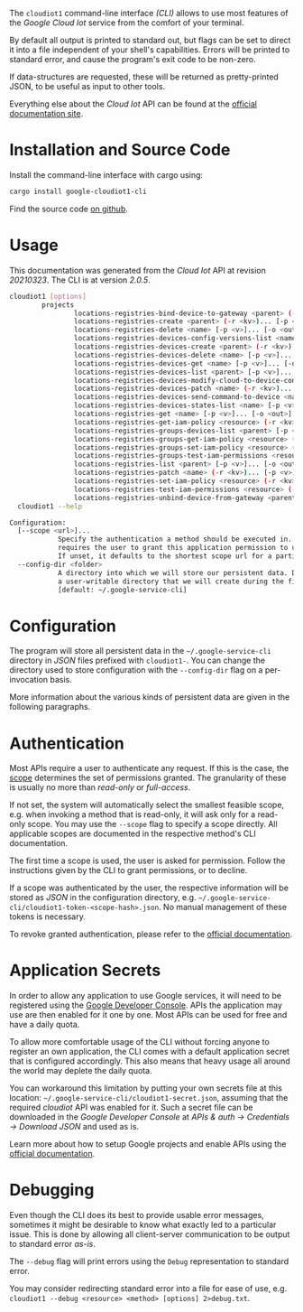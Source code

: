 <!---
DO NOT EDIT !
This file was generated automatically from 'src/mako/cli/README.md.mako'
DO NOT EDIT !
-->
The `cloudiot1` command-line interface *(CLI)* allows to use most features of the *Google Cloud Iot* service from the comfort of your terminal.

By default all output is printed to standard out, but flags can be set to direct it into a file independent of your shell's
capabilities. Errors will be printed to standard error, and cause the program's exit code to be non-zero.

If data-structures are requested, these will be returned as pretty-printed JSON, to be useful as input to other tools.

Everything else about the *Cloud Iot* API can be found at the
[official documentation site](https://cloud.google.com/iot).

# Installation and Source Code

Install the command-line interface with cargo using:

```bash
cargo install google-cloudiot1-cli
```

Find the source code [on github](https://github.com/Byron/google-apis-rs/tree/main/gen/cloudiot1-cli).

# Usage

This documentation was generated from the *Cloud Iot* API at revision *20210323*. The CLI is at version *2.0.5*.

```bash
cloudiot1 [options]
        projects
                locations-registries-bind-device-to-gateway <parent> (-r <kv>)... [-p <v>]... [-o <out>]
                locations-registries-create <parent> (-r <kv>)... [-p <v>]... [-o <out>]
                locations-registries-delete <name> [-p <v>]... [-o <out>]
                locations-registries-devices-config-versions-list <name> [-p <v>]... [-o <out>]
                locations-registries-devices-create <parent> (-r <kv>)... [-p <v>]... [-o <out>]
                locations-registries-devices-delete <name> [-p <v>]... [-o <out>]
                locations-registries-devices-get <name> [-p <v>]... [-o <out>]
                locations-registries-devices-list <parent> [-p <v>]... [-o <out>]
                locations-registries-devices-modify-cloud-to-device-config <name> (-r <kv>)... [-p <v>]... [-o <out>]
                locations-registries-devices-patch <name> (-r <kv>)... [-p <v>]... [-o <out>]
                locations-registries-devices-send-command-to-device <name> (-r <kv>)... [-p <v>]... [-o <out>]
                locations-registries-devices-states-list <name> [-p <v>]... [-o <out>]
                locations-registries-get <name> [-p <v>]... [-o <out>]
                locations-registries-get-iam-policy <resource> (-r <kv>)... [-p <v>]... [-o <out>]
                locations-registries-groups-devices-list <parent> [-p <v>]... [-o <out>]
                locations-registries-groups-get-iam-policy <resource> (-r <kv>)... [-p <v>]... [-o <out>]
                locations-registries-groups-set-iam-policy <resource> (-r <kv>)... [-p <v>]... [-o <out>]
                locations-registries-groups-test-iam-permissions <resource> (-r <kv>)... [-p <v>]... [-o <out>]
                locations-registries-list <parent> [-p <v>]... [-o <out>]
                locations-registries-patch <name> (-r <kv>)... [-p <v>]... [-o <out>]
                locations-registries-set-iam-policy <resource> (-r <kv>)... [-p <v>]... [-o <out>]
                locations-registries-test-iam-permissions <resource> (-r <kv>)... [-p <v>]... [-o <out>]
                locations-registries-unbind-device-from-gateway <parent> (-r <kv>)... [-p <v>]... [-o <out>]
  cloudiot1 --help

Configuration:
  [--scope <url>]...
            Specify the authentication a method should be executed in. Each scope
            requires the user to grant this application permission to use it.
            If unset, it defaults to the shortest scope url for a particular method.
  --config-dir <folder>
            A directory into which we will store our persistent data. Defaults to
            a user-writable directory that we will create during the first invocation.
            [default: ~/.google-service-cli]

```

# Configuration

The program will store all persistent data in the `~/.google-service-cli` directory in *JSON* files prefixed with `cloudiot1-`.  You can change the directory used to store configuration with the `--config-dir` flag on a per-invocation basis.

More information about the various kinds of persistent data are given in the following paragraphs.

# Authentication

Most APIs require a user to authenticate any request. If this is the case, the [scope][scopes] determines the 
set of permissions granted. The granularity of these is usually no more than *read-only* or *full-access*.

If not set, the system will automatically select the smallest feasible scope, e.g. when invoking a
method that is read-only, it will ask only for a read-only scope. 
You may use the `--scope` flag to specify a scope directly. 
All applicable scopes are documented in the respective method's CLI documentation.

The first time a scope is used, the user is asked for permission. Follow the instructions given 
by the CLI to grant permissions, or to decline.

If a scope was authenticated by the user, the respective information will be stored as *JSON* in the configuration
directory, e.g. `~/.google-service-cli/cloudiot1-token-<scope-hash>.json`. No manual management of these tokens
is necessary.

To revoke granted authentication, please refer to the [official documentation][revoke-access].

# Application Secrets

In order to allow any application to use Google services, it will need to be registered using the 
[Google Developer Console][google-dev-console]. APIs the application may use are then enabled for it
one by one. Most APIs can be used for free and have a daily quota.

To allow more comfortable usage of the CLI without forcing anyone to register an own application, the CLI
comes with a default application secret that is configured accordingly. This also means that heavy usage
all around the world may deplete the daily quota.

You can workaround this limitation by putting your own secrets file at this location: 
`~/.google-service-cli/cloudiot1-secret.json`, assuming that the required *cloudiot* API 
was enabled for it. Such a secret file can be downloaded in the *Google Developer Console* at 
*APIs & auth -> Credentials -> Download JSON* and used as is.

Learn more about how to setup Google projects and enable APIs using the [official documentation][google-project-new].


# Debugging

Even though the CLI does its best to provide usable error messages, sometimes it might be desirable to know
what exactly led to a particular issue. This is done by allowing all client-server communication to be 
output to standard error *as-is*.

The `--debug` flag will print errors using the `Debug` representation to standard error.

You may consider redirecting standard error into a file for ease of use, e.g. `cloudiot1 --debug <resource> <method> [options] 2>debug.txt`.


[scopes]: https://developers.google.com/+/api/oauth#scopes
[revoke-access]: http://webapps.stackexchange.com/a/30849
[google-dev-console]: https://console.developers.google.com/
[google-project-new]: https://developers.google.com/console/help/new/